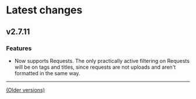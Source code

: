 # Latest changes
## v2.7.11
### Features
- Now supports Requests. The only practically active filtering on Requests will be on tags and titles, since requests are not uploads and aren't formatted in the same way.
 
---

[(Older versions)](https://github.com/ceodoe/noshitempornium/blob/master/CHANGELOG_OLD.md#older-versions)

